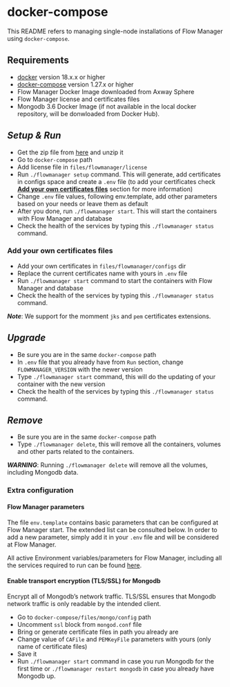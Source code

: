 # docker-compose

This README refers to managing single-node installations of Flow Manager using `docker-compose`.

## Requirements

* [docker](https://docs.docker.com/engine/install/) version 18.x.x or higher
* [docker-compose](https://docs.docker.com/compose/install/) version 1.27.x or higher
* Flow Manager Docker Image downloaded from Axway Sphere
* Flow Manager license and certificates files
* Mongodb 3.6 Docker Image (if not available in the local docker repository, will be donwloaded from Docker Hub).

## ***Setup & Run***

* Get the zip file from [here](https://github.com/Axway/docker-flowmanager/archive/master.zip) and unzip it
* Go to `docker-compose` path
* Add license file in `files/flowmanager/license`
* Run `./flowmanager setup` command. This will generate, add certificates in configs space and create a `.env` file (to add your certificates check __[Add your own certificates files](#add-your-own-certificates-files)__ section for more information)
* Change `.env` file values, following env.template, add other parameters based on your needs or leave them as default
* After you done, run `./flowmanager start`. This will start the containers with Flow Manager and database
* Check the health of the services by typing this `./flowmanager status` command.

### Add your own certificates files

* Add your own certificates in `files/flowmanager/configs` dir
* Replace the current certificates name with yours in `.env` file
* Run `./flowmanager start` command to start the containers with Flow Manager and database
* Check the health of the services by typing this `./flowmanager status` command.

***Note***: We support for the momment `jks` and `pem` certificates extensions.

## ***Upgrade***

* Be sure you are in the same `docker-compose` path
* In `.env` file that you already have from `Run` section, change `FLOWMANAGER_VERSION` with the newer version
* Type `./flowmanager start` command, this will do the updating of your container with the new version
* Check the health of the services by typing this `./flowmanager status` command.

## ***Remove***

* Be sure you are in the same `docker-compose` path
* Type `./flowmanager delete`, this will remove all the containers, volumes and other parts related to the containers.

***WARNING***: Running `./flowmanager delete`  will remove all the volumes, including Mongodb data.

### Extra configuration

#### Flow Manager parameters

The file `env.template` contains basic parameters that can be configured at Flow Manager start. The extended list can be consulted below. In order to add a new parameter, simply add it in your `.env` file and will be considered at Flow Manager.

All active Environment variables/parameters for Flow Manager, including all the services required to run can be found [here](../docs/README.md).

#### Enable transport encryption (TLS/SSL) for Mongodb

Encrypt all of Mongodb’s network traffic. TLS/SSL ensures that Mongodb network traffic is only readable by the intended client.

* Go to `docker-compose/files/mongo/config` path
* Uncomment `ssl` block from `mongod.conf` file
* Bring or generate certificate files in path you already are
* Change value of `CAFile` and `PEMKeyFile` parameters with yours (only name of certificate files)
* Save it
* Run `./flowmanager start` command in case you run Mongodb for the first time  or `./flowmanager restart mongodb` in case you already have Mongodb up.

